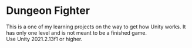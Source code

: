 # Dungeon Fighter

This is a one of my learning projects on the way to get how Unity works. It has only one level and is not meant to be a finished game.  
Use Unity 2021.2.13f1 or higher.
